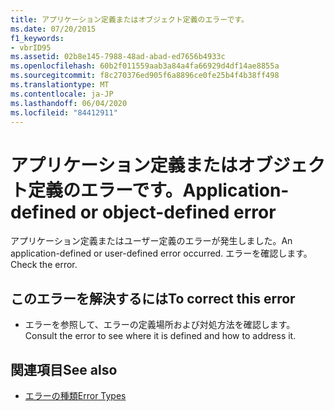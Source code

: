 ```yaml
---
title: アプリケーション定義またはオブジェクト定義のエラーです。
ms.date: 07/20/2015
f1_keywords:
- vbrID95
ms.assetid: 02b8e145-7988-48ad-abad-ed7656b4933c
ms.openlocfilehash: 60b2f011559aab3a84a4fa66929d4df14ae8855a
ms.sourcegitcommit: f8c270376ed905f6a8896ce0fe25b4f4b38ff498
ms.translationtype: MT
ms.contentlocale: ja-JP
ms.lasthandoff: 06/04/2020
ms.locfileid: "84412911"
---
```

# <a name="application-defined-or-object-defined-error"></a><span data-ttu-id="2f66e-102">アプリケーション定義またはオブジェクト定義のエラーです。</span><span class="sxs-lookup"><span data-stu-id="2f66e-102">Application-defined or object-defined error</span></span>
<span data-ttu-id="2f66e-103">アプリケーション定義またはユーザー定義のエラーが発生しました。</span><span class="sxs-lookup"><span data-stu-id="2f66e-103">An application-defined or user-defined error occurred.</span></span> <span data-ttu-id="2f66e-104">エラーを確認します。</span><span class="sxs-lookup"><span data-stu-id="2f66e-104">Check the error.</span></span>  
  
## <a name="to-correct-this-error"></a><span data-ttu-id="2f66e-105">このエラーを解決するには</span><span class="sxs-lookup"><span data-stu-id="2f66e-105">To correct this error</span></span>  
  
- <span data-ttu-id="2f66e-106">エラーを参照して、エラーの定義場所および対処方法を確認します。</span><span class="sxs-lookup"><span data-stu-id="2f66e-106">Consult the error to see where it is defined and how to address it.</span></span>  
  
## <a name="see-also"></a><span data-ttu-id="2f66e-107">関連項目</span><span class="sxs-lookup"><span data-stu-id="2f66e-107">See also</span></span>

- [<span data-ttu-id="2f66e-108">エラーの種類</span><span class="sxs-lookup"><span data-stu-id="2f66e-108">Error Types</span></span>](../programming-guide/language-features/error-types.md)
